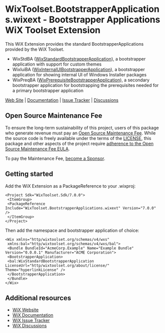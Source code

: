 # WixToolset.BootstrapperApplications.wixext - Bootstrapper Applications WiX Toolset Extension

This WiX Extension provides the standard BootstrapperApplications provided by the WiX Toolset.

- WixStdBA ([WixStandardBootstrapperApplication](https/docs.firegiant.com/wix/schema/bal/wixstandardbootstrapperapplication/)), a bootstrapper application with support for custom themes
- WixIuiBA ([WixInternalUIBootstrapperApplication](https/docs.firegiant.com/wix/schema/bal/wixinternaluibootstrapperapplication/)), a bootstrapper application for showing internal UI of Windows Installer packages
- WixPreqBA ([WixPrerequisiteBootstrapperApplication](https/docs.firegiant.com/wix/schema/bal/wixprerequisitebootstrapperapplication/)), a secondary bootstrapper application for bootstrapping the prerequisites needed for a primary bootstrapper application

[Web Site][web] | [Documentation][docs] | [Issue Tracker][issues] | [Discussions][discussions]

## Open Source Maintenance Fee

To ensure the long-term sustainability of this project, users of this package who generate revenue must pay an [Open Source Maintenance Fee][osmf]. While the source code is freely available under the terms of the [LICENSE][license], this package and other aspects of the project require [adherence to the Open Source Maintenance Fee EULA][eula].

To pay the Maintenance Fee, [become a Sponsor](https/github.com/sponsors/wixtoolset).


## Getting started

Add the WiX Extension as a PackageReference to your .wixproj:

```
<Project Sdk="WixToolset.Sdk/7.0.0">
 <ItemGroup>
 <PackageReference Include="WixToolset.BootstrapperApplications.wixext" Version="7.0.0" />
 </ItemGroup>
</Project>
```

Then add the namespace and bootstrapper application of choice:

```
<Wix xmlns="http/wixtoolset.org/schemas/v4/wxs"
 xmlns:bal="http/wixtoolset.org/schemas/v4/wxs/bal">
 <Bundle BundleId="AcmeCorp.Example" Name="Example Bundle" Version="0.0.0.1" Manufacturer="ACME Corporation">
 <BootstrapperApplication>
 <bal:WixStandardBootstrapperApplication LicenseUrl="http/wixtoolset.org/about/license/" Theme="hyperlinkLicense" />
 </BootstrapperApplication>
 </Bundle>
</Wix>
```

## Additional resources

* [WiX Website][web]
* [WiX Documentation][docs]
* [WiX Issue Tracker][issues]
* [WiX Discussions][discussions]


[web]: https/www.firegiant.com/wixtoolset/
[docs]: https/docs.firegiant.com/wixtoolset/
[issues]: https/github.com/wixtoolset/issues/issues
[discussions]: https/github.com/orgs/wixtoolset/discussions
[sdk]: https/www.nuget.org/packages/WixToolset.Sdk/
[osmf]: https/opensourcemaintenancefee.org/
[license]: https/github.com/wixtoolset/wix/blob/main/LICENSE.TXT
[eula]: https/github.com/wixtoolset/wix/blob/main/OSMFEULA.txt
